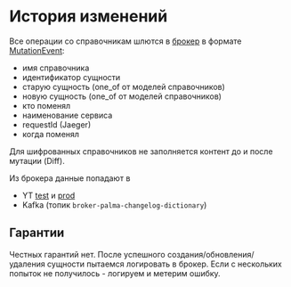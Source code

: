 # История изменений

Все операции со справочникам шлются в [брокер](https://docs.yandex-team.ru/classifieds-infra/broker/info) в формате [MutationEvent](https://github.com/YandexClassifieds/schema-registry/blob/master/proto/palma/event/dictionary_event.proto#L177):
* имя справочника
* идентификатор сущности
* старую сущность (one_of от моделей справочников)
* новую сущность (one_of от моделей справочников)
* кто поменял
* наименование сервиса
* requestId (Jaeger)
* когда поменял

Для шифрованных справочников не заполняется контент до и после мутации (Diff).

Из брокера данные попадают в
* YT [test](https://yt.yandex-team.ru/hahn/navigation?path=//home/verticals/broker/test/warehouse/palma/changelog/dictionary/1m) и [prod](https://yt.yandex-team.ru/hahn/navigation?path=//home/verticals/broker/prod/warehouse/palma/changelog/dictionary/1m)
* Kafka (топик `broker-palma-changelog-dictionary`)

## Гарантии
Честных гарантий нет.
После успешного создания/обновления/удаления сущности пытаемся логировать в брокер.
Если с нескольких попыток не получилось - логируем и метерим ошибку.
